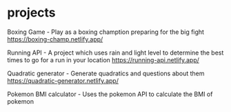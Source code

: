 # projects

Boxing Game - 
Play as a boxing chamption preparing for the big fight
https://boxing-champ.netlify.app/

Running API - 
A project which uses rain and light level to determine the best times to go for a run in your location
https://running-api.netlify.app/

Quadratic generator - 
Generate quadratics and questions about them
https://quadratic-generator.netlify.app/

Pokemon BMI calculator - 
Uses the pokemon API to calculate the BMI of pokemon



